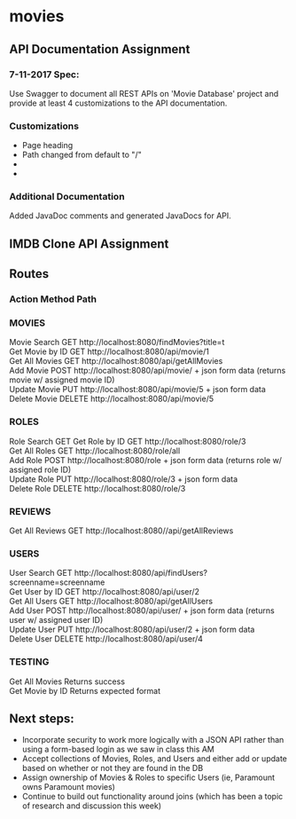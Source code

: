 # movies

## API Documentation Assignment

### 7-11-2017 Spec:
Use Swagger to document all REST APIs on 'Movie Database' project and provide at least 4 customizations to the API documentation.

### Customizations
* Page heading
* Path changed from default to "/"
*
*

### Additional Documentation
Added JavaDoc comments and generated JavaDocs for API.


## IMDB Clone API Assignment

## Routes
### Action	Method	Path
### MOVIES		
Movie Search	GET	http://localhost:8080/findMovies?title=t  
Get Movie by ID	GET	http://localhost:8080/api/movie/1  
Get All Movies	GET	http://localhost:8080/api/getAllMovies  
Add Movie	POST	http://localhost:8080/api/movie/ + json form data (returns movie w/ assigned movie ID)  
Update Movie	PUT	http://localhost:8080/api/movie/5 + json form data  
Delete Movie	DELETE	http://localhost:8080/api/movie/5  
### ROLES		
Role Search	GET	
Get Role by ID	GET	http://localhost:8080/role/3  
Get All Roles	GET	http://localhost:8080/role/all  
Add Role	POST	http://localhost:8080/role + json form data (returns role w/ assigned role ID)  
Update Role	PUT	http://localhost:8080/role/3 + json form data  
Delete Role	DELETE	http://localhost:8080/role/3  
### REVIEWS		
Get All Reviews	GET	http://localhost:8080//api/getAllReviews  
### USERS		
User Search	GET	http://localhost:8080/api/findUsers?screenname=screenname  
Get User by ID	GET	http://localhost:8080/api/user/2  
Get All Users	GET	http://localhost:8080/api/getAllUsers  
Add User	POST	http://localhost:8080/api/user/ + json form data (returns user w/ assigned user ID)  
Update User	PUT	http://localhost:8080/api/user/2 + json form data  
Delete User	DELETE	http://localhost:8080/api/user/4  
### TESTING		
Get All Movies		Returns success  
Get Movie by ID		Returns expected format  

## Next steps:
* Incorporate security to work more logically with a JSON API rather than using a form-based login as we saw in class this AM
* Accept collections of Movies, Roles, and Users and either add or update based on whether or not they are found in the DB
* Assign ownership of Movies & Roles to specific Users (ie, Paramount owns Paramount movies)
* Continue to build out functionality around joins (which has been a topic of research and discussion this week)
